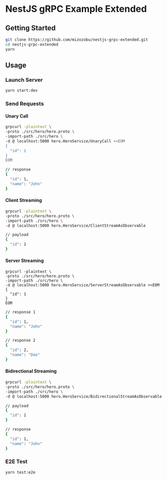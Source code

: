 # NestJS gRPC Example Extended

## Getting Started

```sh
git clone https://github.com/mizozobu/nestjs-grpc-extended.git
cd nestjs-grpc-extended
yarn
```

## Usage

### Launch Server

```sh
yarn start:dev
```

### Send Requests

#### Unary Call
```sh
grpcurl -plaintext \
-proto ./src/hero/hero.proto \
-import-path ./src/hero \
-d @ localhost:5000 hero.HeroService/UnaryCall <<EOM
{
  "id": 1
}
EOM
```

```sh
// response
{
  "id": 1,
  "name": "John"
}
```

#### Client Streaming
```sh
grpcurl -plaintext \
-proto ./src/hero/hero.proto \
-import-path ./src/hero \
-d @ localhost:5000 hero.HeroService/ClientStreamAsObservable
```

```sh
// payload
{
  "id": 1
}
```

#### Server Streaming
```sh:
grpcurl -plaintext \
-proto ./src/hero/hero.proto \
-import-path ./src/hero \
-d @ localhost:5000 hero.HeroService/ServerStreamAsObservable <<EOM
{
  "id": 1
}
EOM
```

```sh
// response 1
{
  "id": 1,
  "name": "John"
}

// response 2
{
  "id": 2,
  "name": "Doe"
}
```

#### Bidirectional Streaming
```sh
grpcurl -plaintext \
-proto ./src/hero/hero.proto \
-import-path ./src/hero \
-d @ localhost:5000 hero.HeroService/BidirectionalStreamAsObservable
```

```sh
// payload
{
  "id": 1
}

// response
{
  "id": 1,
  "name": "John"
}
```

### E2E Test
```sh
yarn test:e2e
```
